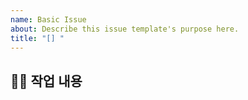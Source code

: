 ```yaml
---
name: Basic Issue
about: Describe this issue template's purpose here.
title: "[] "
---
```


## 👩‍💻 작업 내용

<!-- 문제 또는 요구사항 상세하게 작성 -->
